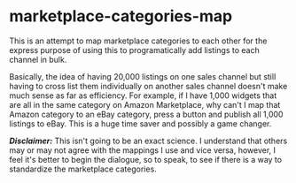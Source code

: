 # marketplace-categories-map

This is an attempt to map marketplace categories to each other for the express purpose of using this to programatically add listings to each channel in bulk.

Basically, the idea of having 20,000 listings on one sales channel but still having to cross list them individually on another sales channel doesn't make much sense as far as efficiency. For example, if I have 1,000 widgets that are all in the same category on Amazon Marketplace, why can't I map that Amazon category to an eBay category, press a button and publish all 1,000 listings to eBay. This is a huge time saver and possibly a game changer.

***Disclaimer:*** This isn't going to be an exact science. I understand that others may or may not agree with the mappings I use and vice versa, however, I feel it's better to begin the dialogue, so to speak, to see if there is a way to standardize the marketplace categories.
